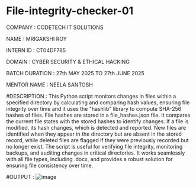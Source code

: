 # File-integrity-checker-01
COMPANY : CODETECH IT SOLUTIONS

NAME : MRIGAKSHI ROY

INTERN ID : CT04DF785

DOMAIN : CYBER SECURITY & ETHICAL HACKING

BATCH DURATION : 27th MAY 2025 TO 27th JUNE 2025

MENTOR NAME : NEELA SANTOSH

#DESCRIPTION : This Python script monitors changes in files within a specified directory by calculating and comparing hash values, ensuring file integrity over time and it uses the "hashlib" library to compute SHA-256 hashes of files. File hashes are stored in a file_hashes.json file. It compares the current file states with the stored hashes to identify changes. If a file is modified, its hash changes, which is detected and reported. New files are identified when they appear in the directory but are absent in the stored record, while deleted files are flagged if they were previously recorded but no longer exist. The script is useful for verifying file integrity, monitoring backups, and auditing changes in critical directories. It works seamlessly with all file types, including .docx, and provides a robust solution for ensuring file consistency over time.

#OUTPUT :
![image](https://github.com/user-attachments/assets/cdebd0ac-52a9-4048-8193-5544ab07f2c2)
